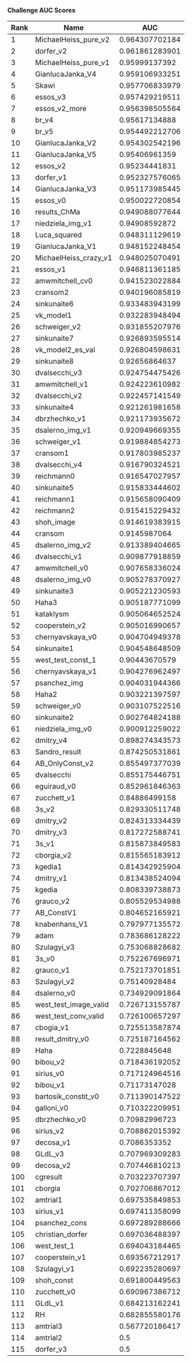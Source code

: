 **Challenge AUC Scores**


|Rank|Name|AUC|
|----|-----|---|
|1|MichaelHeiss_pure_v2|0.964307702184| 
|2|dorfer_v2|0.961861283901| 
|3|MichaelHeiss_pure_v1|0.95999137392| 
|4|GianlucaJanka_V4|0.959106933251| 
|5|Skawi|0.957706833979| 
|6|essos_v3|0.957429219511| 
|7|essos_v2_more|0.956398505564| 
|8|br_v4|0.95617134888| 
|9|br_v5|0.954492212706| 
|10|GianlucaJanka_V2|0.954302542196| 
|11|GianlucaJanka_V5|0.95406961359| 
|12|essos_v2|0.95234441831| 
|13|dorfer_v1|0.952327576065| 
|14|GianlucaJanka_V3|0.951173985445| 
|15|essos_v0|0.950022720854| 
|16|results_ChMa|0.949088077644| 
|17|niedziela_img_v1|0.94908592872| 
|18|Luca_squared|0.948311129619| 
|19|GianlucaJanka_V1|0.948152248454| 
|20|MichaelHeiss_crazy_v1|0.948025070491| 
|21|essos_v1|0.946811361185| 
|22|amwmitchell_cv0|0.941523022884| 
|23|cransom2|0.940196085819| 
|24|sinkunaite6|0.933483943199| 
|25|vk_model1|0.932283948494| 
|26|schweiger_v2|0.931855207976| 
|27|sinkunaite7|0.926893595514| 
|28|vk_model2_es_val|0.926804598631| 
|29|sinkunaite8|0.92656864637| 
|30|dvalsecchi_v3|0.924754475426| 
|31|amwmitchell_v1|0.924223610982| 
|32|dvalsecchi_v2|0.922457141549| 
|33|sinkunaite4|0.921261981658| 
|34|dbrzhechko_v1|0.921173935672| 
|35|dsalerno_img_v1|0.920949669355| 
|36|schweiger_v1|0.919884854273| 
|37|cransom1|0.917803985237| 
|38|dvalsecchi_v4|0.916790324521| 
|39|reichmann0|0.916547027957| 
|40|sinkunaite5|0.915833444602| 
|41|reichmann1|0.915658090409| 
|42|reichmann2|0.915415229432| 
|43|shoh_image|0.914619383915| 
|44|cransom|0.9145987064| 
|45|dsalerno_img_v2|0.913389404665| 
|46|dvalsecchi_v1|0.909877918859| 
|47|amwmitchell_v0|0.907658336024| 
|48|dsalerno_img_v0|0.905278370927| 
|49|sinkunaite3|0.905221230593| 
|50|Haha3|0.905187771099| 
|51|kataklysm|0.905064652524| 
|52|cooperstein_v2|0.905016990657| 
|53|chernyavskaya_v0|0.904704949378| 
|54|sinkunaite1|0.904548648509| 
|55|west_test_const_1|0.90443670579| 
|56|chernyavskaya_v1|0.904276962497| 
|57|psanchez_img|0.904031944366| 
|58|Haha2|0.903221397597| 
|59|schweiger_v0|0.903107522516| 
|60|sinkunaite2|0.902764824188| 
|61|niedziela_img_v0|0.900912259022| 
|62|dmitry_v4|0.898274343573| 
|63|Sandro_result|0.874250531861| 
|64|AB_OnlyConst_v2|0.855497377039| 
|65|dvalsecchi|0.855175446751| 
|66|eguiraud_v0|0.852961846363| 
|67|zucchett_v1|0.84886499158| 
|68|3s_v2|0.829330511748| 
|69|dmitry_v2|0.824313334439| 
|70|dmitry_v3|0.817272588741| 
|71|3s_v1|0.815873849583| 
|72|cborgia_v2|0.815565183912| 
|73|kgedia1|0.814342925904| 
|74|dmitry_v1|0.813438524094| 
|75|kgedia|0.808339738873| 
|76|grauco_v2|0.805529534988| 
|77|AB_ConstV1|0.804652165921| 
|78|knabenhans_V1|0.797977135572| 
|79|adam|0.783686128222| 
|80|Szulagyi_v3|0.753068828682| 
|81|3s_v0|0.752267696971| 
|82|grauco_v1|0.752173701851| 
|83|Szulagyi_v2|0.75140928484| 
|84|dsalerno_v0|0.734929091864| 
|85|west_test_image_valid|0.726713155787| 
|86|west_test_conv_valid|0.726100657297| 
|87|cbogia_v1|0.725513587874| 
|88|result_dmitry_v0|0.725187164562| 
|89|Haha|0.7228845648| 
|90|bibou_v2|0.718436192052| 
|91|sirius_v0|0.717124964516| 
|92|bibou_v1|0.71173147028| 
|93|bartosik_constit_v0|0.711390147522| 
|94|galloni_v0|0.710322209951| 
|95|dbrzhechko_v0|0.70982996723| 
|96|sirius_v2|0.708862015392| 
|97|decosa_v1|0.7086353352| 
|98|GLdL_v3|0.707969309283| 
|99|decosa_v2|0.707446810213| 
|100|cgresult|0.703223707397| 
|101|cborgia|0.702706867012| 
|102|amtrial1|0.697535849853| 
|103|sirius_v1|0.697411358099| 
|104|psanchez_cons|0.697289288666| 
|105|christian_dorfer|0.697036488397| 
|106|west_test_1|0.694043184465| 
|107|cooperstein_v1|0.693567212917| 
|108|Szulagyi_v1|0.692235280697| 
|109|shoh_const|0.691800449563| 
|110|zucchett_v0|0.690967386712| 
|111|GLdL_v1|0.684213162241| 
|112|RH|0.682855580176| 
|113|amtrial3|0.567720186417| 
|114|amtrial2|0.5| 
|115|dorfer_v3|0.5| 
